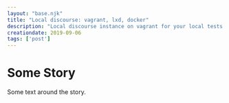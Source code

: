 ```yaml
---
layout: "base.njk"
title: "Local discourse: vagrant, lxd, docker"
description: "Local discourse instance on vagrant for your local tests to embed discourse in your front-end development project."
creationdate: 2019-09-06
tags: ['post']
---
```


# Some Story

Some text around the story.
